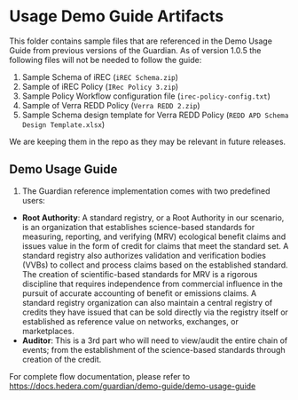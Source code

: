 # Usage Demo Guide Artifacts

This folder contains sample files that are referenced in the Demo Usage Guide from previous versions of the Guardian. As of version 1.0.5 the following files will not be needed to follow the guide:

1. Sample Schema of iREC (`iREC Schema.zip`)
2. Sample of iREC Policy (`IRec Policy 3.zip`)
3. Sample Policy Workflow configuration file (`irec-policy-config.txt`)
4. Sample of Verra REDD Policy (`Verra REDD 2.zip`)
5. Sample Schema design template for Verra REDD Policy (`REDD APD Schema Design Template.xlsx`)

We are keeping them in the repo as they may be relevant in future releases.

## Demo Usage Guide

1. The Guardian reference implementation comes with two predefined users:

- **Root Authority**: A standard registry, or a Root Authority in our scenario, is an organization that establishes science-based standards for measuring, reporting, and verifying (MRV) ecological benefit claims and issues value in the form of credit for claims that meet the standard set. A standard registry also authorizes validation and verification bodies (VVBs) to collect and process claims based on the established standard. The creation of scientific-based standards for MRV is a rigorous discipline that requires independence from commercial influence in the pursuit of accurate accounting of benefit or emissions claims. A standard registry organization can also maintain a central registry of credits they have issued that can be sold directly via the registry itself or established as reference value on networks, exchanges, or marketplaces.
- **Auditor**: This is a 3rd part who will need to view/audit the entire chain of events; from the establishment of the science-based standards through creation of the credit.

For complete flow documentation, please refer to https://docs.hedera.com/guardian/demo-guide/demo-usage-guide
